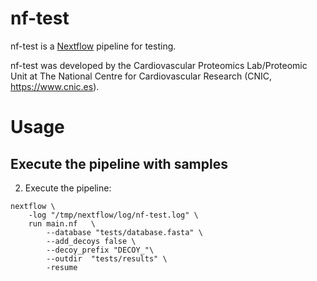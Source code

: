 # nf-test

nf-test is a [Nextflow](https://www.nextflow.io/) pipeline for testing.

nf-test was developed by the Cardiovascular Proteomics Lab/Proteomic Unit at The National Centre for Cardiovascular Research (CNIC, https://www.cnic.es).

# Usage

## Execute the pipeline with samples


2. Execute the pipeline:
```
nextflow \
    -log "/tmp/nextflow/log/nf-test.log" \
    run main.nf   \
        --database "tests/database.fasta" \
        --add_decoys false \
        --decoy_prefix "DECOY_"\
        --outdir  "tests/results" \
        -resume
```

